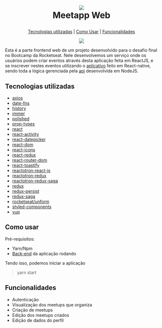 <h1 align="center">

![](https://user-images.githubusercontent.com/28466370/65008804-ebb08980-d8e0-11e9-8cd3-429342052438.png)
<br />
Meetapp Web

</h1>

<p align="center">
  <a href="#tecnologias-utilizadas">Tecnologias utilizadas</a> |
  <a href="#como-usar">Como Usar</a> |
  <a href="#funcionalidades">Funcionalidades</a>
</p>

<div align="center">

![](src/assets/meetapp-web.gif)

</div>

Esta é a parte frontend web de um projeto desenvolvido para o desafio final no Bootcamp da Rocketseat. Nele desenvolvemos um serviço onde os usuários podem criar eventos através desta aplicação feita em ReactJS, e se inscrever nestes eventos utilizando o [aplicativo](https://github.com/rodrigodasilva/meetapp-mobile) feito em React-native, sendo toda a lógica gerenciada pela [api](https://github.com/rodrigodasilva/backend-meetapp) desenvolvida em NodeJS.

## Tecnologias utilizadas

- [axios](https://github.com/axios/axios)
- [date-fns](https://github.com/date-fns/date-fns)
- [history](https://github.com/ReactTraining/history)
- [immer](https://github.com/immerjs/immer)
- [polished](https://github.com/styled-components/polished)
- [prop-types](https://github.com/facebook/prop-types)
- [react](https://github.com/facebook/react)
- [react-activity](https://github.com/lukevella/react-activity)
- [react-datepicker](https://github.com/Hacker0x01/react-datepicker)
- [react-dom](https://github.com/facebook/react/tree/master/packages/react-dom)
- [react-icons](https://github.com/react-icons/react-icons)
- [react-redux](https://github.com/reduxjs/react-redux)
- [react-router-dom](https://github.com/ReactTraining/react-router/tree/master/packages/react-router-dom)
- [react-toastify](https://github.com/fkhadra/react-toastify)
- [reactotron-react-js](https://github.com/infinitered/reactotron-react-js)
- [reactotron-redux](https://github.com/infinitered/reactotron-redux)
- [reactotron-redux-saga](https://github.com/infinitered/reactotron-redux-saga)
- [redux](https://github.com/reduxjs/redux)
- [redux-persist](https://github.com/rt2zz/redux-persist)
- [redux-saga](https://github.com/redux-saga/redux-saga)
- [rocketseat/unform](https://github.com/Rocketseat/unform)
- [styled-components](https://github.com/styled-components/styled-components)
- [yup](https://github.com/jquense/yup)

## Como usar

Pré-requisitos:

- Yarn/Npm
- [Back-end](https://github.com/rodrigodasilva/backend-meetapp) da aplicação rodando

Tendo isso, podemos iniciar a aplicação

> yarn start

## Funcionalidades

- Autenticação
- Visualização dos meetups que organiza
- Criação de meetups
- Edição dos meetups criados
- Edição de dados do perfil
